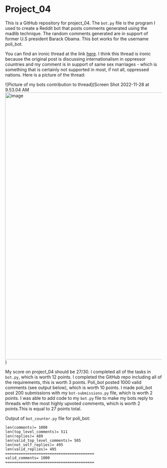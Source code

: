 # Project_04

This is a GitHub repository for project_04. The `bot.py` file is the program I used to create a Reddit bot that posts comments generated using the madlib technique. The random comments generated are in support of former U.S president Barack Obama. This bot works for the username poli_bot.

You can find an ironic thread at the link [here](https://old.reddit.com/r/cs40_2022fall/comments/z6zpz0/revolutionary_internationalism_basis_for/). I think this thread is ironic because the original post is discussing internationalism in oppressor countries and my comment is in support of same sex marriages - which is something that is certainly not supported in most, if not all, oppressed nations. Here is a picture of the thread:

![Picture of my bots contribution to thread](Screen Shot 2022-11-28 at 9.53.04 AM<img width="859" alt="image" src="https://user-images.githubusercontent.com/112418830/204351928-64727340-64b2-4d0f-90dc-5f0571dcaa07.png">)

My score on project_04 should be 27/30. I completed all of the tasks in `bot.py`, which is worth 12 points. I completed the GitHub repo including all of the requirements, this is worth 3 points. Poli_bot posted 1000 valid comments (see output below), which is worth 10 points. I made poli_bot post 200 submissions with my `bot-submissions.py` file, which is worth 2 points. I was able to add code to my `bot.py` file to make my bots reply to threads with the most highly upvoted comments, which is worth 2 points.This is equal to 27 points total.

Output of `bot_counter.py` file for poli_bot:
```
len(comments)= 1000
len(top_level_comments)= 511
len(replies)= 489
len(valid_top_level_comments)= 505
len(not_self_replies)= 495
len(valid_replies)= 495
========================================
valid_comments= 1000
========================================
```
